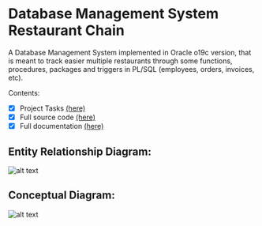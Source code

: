 # Database Management System Restaurant Chain
 A Database Management System implemented in Oracle o19c version, that is meant to track easier multiple restaurants through some functions, procedures, packages and triggers in PL/SQL (employees, orders, invoices, etc).

Contents:
- [x] Project Tasks [(here)](../main/Tasks.pdf)
- [x] Full source code [(here)](../main/source.sql)
- [x] Full documentation [(here)](../main/Documentation.pdf)

## Entity Relationship Diagram:
![alt text](../main/Photos/ERD.png)

## Conceptual Diagram:
![alt text](../main/Photos/Conceptual_diagram.png)